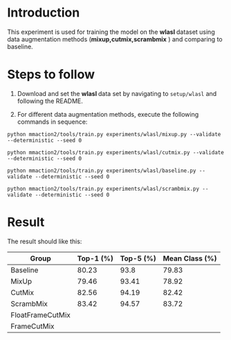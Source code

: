 # Introduction

This experiment is used for training the model on the <strong> wlasl </strong> dataset using data augmentation methods (**mixup,cutmix,scrambmix** ) and comparing to baseline. 
# Steps to follow

1. Download and set the  <strong> wlasl </strong> data set by navigating to ```setup/wlasl``` and following the README.

3. For  different data augmentation methods, execute the following commands in sequence:

```
python mmaction2/tools/train.py experiments/wlasl/mixup.py --validate --deterministic --seed 0
```
```
python mmaction2/tools/train.py experiments/wlasl/cutmix.py --validate --deterministic --seed 0
```
```
python mmaction2/tools/train.py experiments/wlasl/baseline.py --validate --deterministic --seed 0
```
```
python mmaction2/tools/train.py experiments/wlasl/scrambmix.py --validate --deterministic --seed 0
```

# Result
The result should like this:

| Group              | Top-1 (%) | Top-5 (%) | Mean Class (%) |
|--------------------|-----------|-----------|----------------|
| Baseline           | 80.23     | 93.8      | 79.83          |
| MixUp              | 79.46     | 93.41     | 78.92          |
| CutMix             | 82.56     | 94.19     | 82.42          |
| ScrambMix          | 83.42     | 94.57     | 83.72          |
| FloatFrameCutMix   |           |           |                |
| FrameCutMix        |           |           |                |
